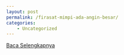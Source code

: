 ```yaml
---
layout: post
permalink: /firasat-mimpi-ada-angin-besar/
categories:
    - Uncategorized
---
```


[Baca Selengkapnya](/05)